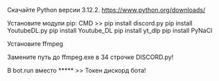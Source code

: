Скачайте Python версии 3.12.2.
https://www.python.org/downloads/

Установите модули pip:
CMD >>
pip install discord.py
pip install YoutubeDL.py
pip install Youtube_DL
pip install yt_dlp
pip install PyNaCl

Установите ffmpeg

Замените путь до ffmpeg.exe в 34 строчке DISCORD.py!

В bot.run вместо ***** >> Токен дискорд бота!
